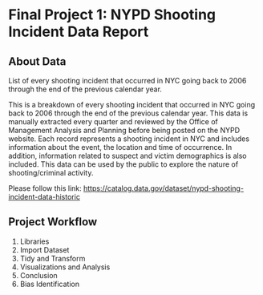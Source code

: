 # Final Project 1: NYPD Shooting Incident Data Report

## About Data

List of every shooting incident that occurred in NYC going back to 2006 through the end of the previous calendar year.

This is a breakdown of every shooting incident that occurred in NYC going back to 2006 through the end of the previous calendar year. This data is manually extracted every quarter and reviewed by the Office of Management Analysis and Planning before being posted on the NYPD website. Each record represents a shooting incident in NYC and includes information about the event, the location and time of occurrence. In addition, information related to suspect and victim demographics is also included. This data can be used by the public to explore the nature of shooting/criminal activity. 

Please follow this link:
https://catalog.data.gov/dataset/nypd-shooting-incident-data-historic

## Project Workflow

1. Libraries
2. Import Dataset
3. Tidy and Transform
4. Visualizations and Analysis
5. Conclusion
6. Bias Identification
